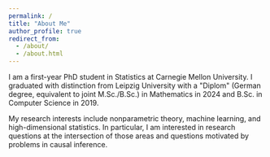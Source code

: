 ```yaml
---
permalink: /
title: "About Me"
author_profile: true
redirect_from: 
  - /about/
  - /about.html
---
```


I am a first-year PhD student in Statistics at Carnegie Mellon University. I graduated with distinction from Leipzig University with a "Diplom" (German degree, equivalent to joint M.Sc./B.Sc.) in Mathematics in 2024 and B.Sc. in Computer Science in 2019.

My research interests include nonparametric theory, machine learning, and high-dimensional statistics. In particular, I am interested in research questions at the intersection of those areas and questions motivated by problems in causal inference.
